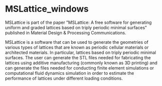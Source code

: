 # MSLattice_windows
MSLattice is part of the paper "MSLattice: A free software for generating uniform and graded lattices based on triply periodic minimal surfaces" published in Material Design & Processing Communications.

MSLattice is a software that can be used to generate the geometries of various types of lattices that are known as periodic cellular materials or architected materials. In particular, lattices based on triply periodic minimal surfaces. The user can generate the STL files needed for fabricating the lattices using additive manufacturing (commonly known as 3D printing) and can generate the files needed for conducting finite element simulations or computational fluid dynamics simulation in order to estimate the performance of lattices under different loading conditions. 

